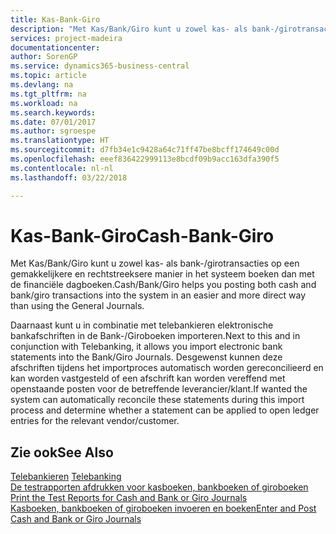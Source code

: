 ```yaml
---
title: Kas-Bank-Giro
description: "Met Kas/Bank/Giro kunt u zowel kas- als bank-/girotransacties op een gemakkelijkere en rechtstreeksere manier in het systeem boeken dan met de Financiële dagboeken."
services: project-madeira
documentationcenter: 
author: SorenGP
ms.service: dynamics365-business-central
ms.topic: article
ms.devlang: na
ms.tgt_pltfrm: na
ms.workload: na
ms.search.keywords: 
ms.date: 07/01/2017
ms.author: sgroespe
ms.translationtype: HT
ms.sourcegitcommit: d7fb34e1c9428a64c71ff47be8bcff174649c00d
ms.openlocfilehash: eeef836422999113e8bcdf09b9acc163dfa390f5
ms.contentlocale: nl-nl
ms.lasthandoff: 03/22/2018

---
```

# <a name="cash-bank-giro"></a><span data-ttu-id="96eec-103">Kas-Bank-Giro</span><span class="sxs-lookup"><span data-stu-id="96eec-103">Cash-Bank-Giro</span></span>
<span data-ttu-id="96eec-104">Met Kas/Bank/Giro kunt u zowel kas- als bank-/girotransacties op een gemakkelijkere en rechtstreeksere manier in het systeem boeken dan met de financiële dagboeken.</span><span class="sxs-lookup"><span data-stu-id="96eec-104">Cash/Bank/Giro helps you posting both cash and bank/giro transactions into the system in an easier and more direct way than using the General Journals.</span></span>  

 <span data-ttu-id="96eec-105">Daarnaast kunt u in combinatie met telebankieren elektronische bankafschriften in de Bank-/Giroboeken importeren.</span><span class="sxs-lookup"><span data-stu-id="96eec-105">Next to this and in conjunction with Telebanking, it allows you import electronic bank statements into the Bank/Giro Journals.</span></span> <span data-ttu-id="96eec-106">Desgewenst kunnen deze afschriften tijdens het importproces automatisch worden gereconcilieerd en kan worden vastgesteld of een afschrift kan worden vereffend met openstaande posten voor de betreffende leverancier/klant.</span><span class="sxs-lookup"><span data-stu-id="96eec-106">If wanted the system can automatically reconcile these statements during this import process and determine whether a statement can be applied to open ledger entries for the relevant vendor/customer.</span></span>  

## <a name="see-also"></a><span data-ttu-id="96eec-107">Zie ook</span><span class="sxs-lookup"><span data-stu-id="96eec-107">See Also</span></span>  
 <span data-ttu-id="96eec-108">[Telebankieren](telebanking.md) </span><span class="sxs-lookup"><span data-stu-id="96eec-108">[Telebanking](telebanking.md) </span></span>  
 <span data-ttu-id="96eec-109">[De testrapporten afdrukken voor kasboeken, bankboeken of giroboeken](how-to-print-the-test-reports-for-cash-and-bank-or-giro-journals.md) </span><span class="sxs-lookup"><span data-stu-id="96eec-109">[Print the Test Reports for Cash and Bank or Giro Journals](how-to-print-the-test-reports-for-cash-and-bank-or-giro-journals.md) </span></span>  
 [<span data-ttu-id="96eec-110">Kasboeken, bankboeken of giroboeken invoeren en boeken</span><span class="sxs-lookup"><span data-stu-id="96eec-110">Enter and Post Cash and Bank or Giro Journals</span></span>](how-to-enter-and-post-cash-and-bank-or-giro-journals.md)

